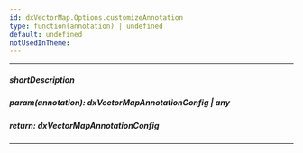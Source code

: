```yaml
---
id: dxVectorMap.Options.customizeAnnotation
type: function(annotation) | undefined
default: undefined
notUsedInTheme: 
---
```

---
##### shortDescription
<!-- %shortDescription% -->

##### param(annotation): dxVectorMapAnnotationConfig | any
<!-- %param(annotation)% -->

##### return: dxVectorMapAnnotationConfig
<!-- %return% -->

---
<!-- %fullDescription% -->

<!-- import * from 'api-reference\10 UI Components\dxChart\1 Configuration\customizeAnnotation.md' -->